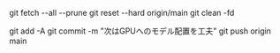 git fetch --all --prune
git reset --hard origin/main
git clean -fd

git add -A
git commit -m "次はGPUへのモデル配置を工夫"
git push origin main